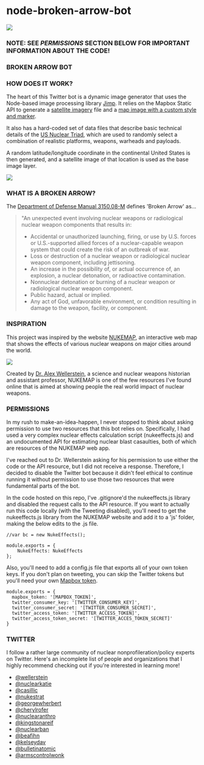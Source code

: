 # node-broken-arrow-bot

![](images/twitter-header.png)

### NOTE: SEE *PERMISSIONS* SECTION BELOW FOR IMPORTANT INFORMATION ABOUT THE CODE!

### BROKEN ARROW BOT

### HOW DOES IT WORK?

The heart of this Twitter bot is a dynamic image generator that uses the Node-based image processing library [Jimp](https://github.com/oliver-moran/jimp). It relies on the Mapbox Static API to generate a [satellite imagery](https://www.mapbox.com/api-documentation/#maps) file and a [map image with a custom style and marker](https://www.mapbox.com/api-documentation/#retrieve-a-static-map-from-a-style).

It also has a hard-coded set of data files that describe basic technical details of the [US Nuclear Triad](https://armscontrolcenter.org/factsheet-the-nuclear-triad/), which are used to randomly select a combination of realistic platforms, weapons, warheads and payloads. 

A random latitude/longitude coordinate in the continental United States is then generated, and a satellite image of that location is used as the base image layer. 

![](images/broken-arrow-breakdown.png)

### WHAT IS A BROKEN ARROW?

The [Department of Defense Manual 3150.08-M](http://www.esd.whs.mil/Portals/54/Documents/DD/issuances/dodm/315008m.pdf) defines 'Broken Arrow' as...

>"An unexpected event involving nuclear weapons or radiological nuclear weapon components that results in:
><ul>
><li>Accidental or unauthorized launching, firing, or use by U.S. forces or U.S.-supported allied
>forces of a nuclear-capable weapon system that could create the risk of an outbreak of war.</li>
><li>Loss or destruction of a nuclear weapon or radiological nuclear weapon component,
>including jettisoning.</li>
><li>An increase in the possibility of, or actual occurrence of, an explosion, a nuclear detonation,
>or radioactive contamination.</li>
><li>Nonnuclear detonation or burning of a nuclear weapon or radiological nuclear weapon
>component.</li>
><li>Public hazard, actual or implied.</li>
><li>Any act of God, unfavorable environment, or condition resulting in damage to the weapon,
>facility, or component.</li>
</ul>

### INSPIRATION

This project was inspired by the website [NUKEMAP](https://nuclearsecrecy.com/nukemap/), an interactive web map that shows the effects of various nuclear weapons on major cities around the world. 

![](images/nukemap.png)

Created by [Dr. Alex Wellerstein](http://blog.nuclearsecrecy.com/about-me/), a science and nuclear weapons historian and assistant professor, NUKEMAP is one of the few resources I've found online that is aimed at showing people the real world impact of nuclear weapons.

### PERMISSIONS

In my rush to make-an-idea-happen, I never stopped to think about asking permission to use two resources that this bot relies on. Specifically, I had used a very complex nuclear effects calculation script (nukeeffects.js) and an undocumented API for estimating nuclear blast casaulties, both of which are resources of the NUKEMAP web app. 

I've reached out to Dr. Wellerstein asking for his permission to use either the code or the API resource, but I did not receive a response. Therefore, I decided to disable the Twitter bot because it didn't feel ethical to continue running it without permission to use those two resources that were fundamental parts of the bot. 

In the code hosted on this repo, I've .gitignore'd the nukeeffects.js library and disabled the request calls to the API resource. If you want to actually run this code locally (with the Tweeting disabled), you'll need to get the nukeeffects.js library from the NUKEMAP website and add it to a 'js' folder, making the below edits to the .js file.

~~~~
//var bc = new NukeEffects();

module.exports = {
	NukeEffects: NukeEffects
};
~~~~

Also, you'll need to add a config.js file that exports all of your own token keys. If you don't plan on tweeting, you can skip the Twitter tokens but you'll need your own [Mapbox token](https://www.mapbox.com/help/how-access-tokens-work/).

~~~~
module.exports = {
  mapbox_token: '[MAPBOX_TOKEN]',
  twitter_consumer_key: '[TWITTER_CONSUMER_KEY]',  
  twitter_consumer_secret: '[TWITTER_CONSUMER_SECRET]',
  twitter_access_token: '[TWITTER_ACCESS_TOKEN]',  
  twitter_access_token_secret: '[TWITTER_ACCES_TOKEN_SECRET]'
}
~~~~

### TWITTER

I follow a rather large community of nuclear nonprofileration/policy experts on Twitter. Here's an incomplete list of people and organizations that I highly recommend checking out if you're interested in learning more!

* [@wellerstein](https://twitter.com/wellerstein)
* [@nuclearkatie](https://twitter.com/nuclearkatie)
* [@casillic](https://twitter.com/Casillic)
* [@nukestrat](https://twitter.com/nukestrat)
* [@georgewherbert](https://twitter.com/GeorgeWHerbert)
* [@cherylrofer](https://twitter.com/CherylRofer)
* [@nuclearanthro](https://twitter.com/NuclearAnthro)
* [@kingstonareif](https://twitter.com/KingstonAReif)
* [@nuclearban](https://twitter.com/nuclearban)
* [@beafihn](https://twitter.com/BeaFihn)
* [@kelseydav](https://twitter.com/KelseyDav)
* [@bulletinatomic](https://twitter.com/BulletinAtomic)
* [@armscontrolwonk](https://twitter.com/ArmsControlWonk)
